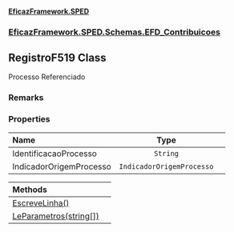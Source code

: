 #### [EficazFramework.SPED](EficazFrameworkSPED.md 'EficazFramework SPED')
### [EficazFramework.SPED.Schemas.EFD_Contribuicoes](EficazFramework.SPED.Schemas.EFD_Contribuicoes.md 'EficazFramework.SPED.Schemas.EFD_Contribuicoes')

## RegistroF519 Class

Processo Referenciado

### Remarks
### Properties

| Name | Type | |
| :--- | :---: | :--- |
| IdentificacaoProcesso | `String` |  |
| IndicadorOrigemProcesso | `IndicadorOrigemProcesso` |  |

| Methods | |
| :--- | :--- |
| [EscreveLinha()](EficazFramework.SPED.Schemas.EFD_Contribuicoes/RegistroF519/EscreveLinha().md 'EficazFramework.SPED.Schemas.EFD_Contribuicoes.RegistroF519.EscreveLinha()') | |
| [LeParametros(string[])](EficazFramework.SPED.Schemas.EFD_Contribuicoes/RegistroF519/LeParametros(string[]).md 'EficazFramework.SPED.Schemas.EFD_Contribuicoes.RegistroF519.LeParametros(string[])') | |
